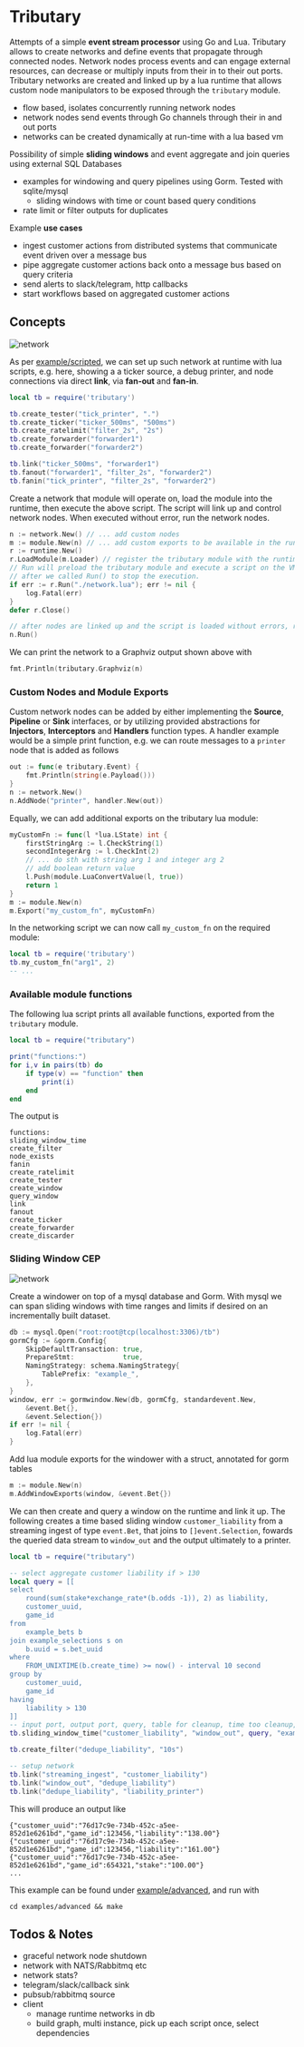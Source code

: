# Tributary

Attempts of a simple **event stream processor** using Go and Lua. Tributary allows to create
networks and define events that propagate through connected nodes. Network nodes process events
and can engage external resources, can decrease or multiply inputs from their in to their out
ports. Tributary networks are created and linked up by a lua runtime that allows custom node
manipulators to be exposed through the `tributary` module.

- flow based, isolates concurrently running network nodes
- network nodes send events through Go channels through their in and out ports
- networks can be created dynamically at run-time with a lua based vm

Possibility of simple **sliding windows** and event aggregate and join queries using external SQL Databases
- examples for windowing and query pipelines using Gorm. Tested with sqlite/mysql
  - sliding windows with time or count based query conditions
- rate limit or filter outputs for duplicates

Example **use cases**
- ingest customer actions from distributed systems that communicate event driven over a message bus
- pipe aggregate customer actions back onto a message bus based on query criteria
- send alerts to slack/telegram, http callbacks
- start workflows based on aggregated customer actions

## Concepts

![network](./example/scripted/network.svg)

As per [example/scripted](example/scripted/network.lua), we can set up such network at runtime
with lua scripts, e.g. here, showing a a ticker source, a debug printer, and node connections via
direct **link**, via **fan-out** and **fan-in**.

```lua
local tb = require('tributary')

tb.create_tester("tick_printer", ".")
tb.create_ticker("ticker_500ms", "500ms")
tb.create_ratelimit("filter_2s", "2s")
tb.create_forwarder("forwarder1")
tb.create_forwarder("forwarder2")

tb.link("ticker_500ms", "forwarder1")
tb.fanout("forwarder1", "filter_2s", "forwarder2")
tb.fanin("tick_printer", "filter_2s", "forwarder2")
```

Create a network that module will operate on, load the module into the runtime, then execute the
above script. The script will link up and control network nodes. When executed without error, run
the network nodes.

```go
n := network.New() // ... add custom nodes
m := module.New(n) // ... add custom exports to be available in the runtime
r := runtime.New()
r.LoadModule(m.Loader) // register the tributary module with the runtime
// Run will preload the tributary module and execute a script on the VM. We can close it
// after we called Run() to stop the execution.
if err := r.Run("./network.lua"); err != nil {
	log.Fatal(err)
}
defer r.Close()

// after nodes are linked up and the script is loaded without errors, run the network
n.Run()
```

We can print the network to a Graphviz output shown above with

```go
fmt.Println(tributary.Graphviz(n)
```

### Custom Nodes and Module Exports

Custom network nodes can be added by either implementing the **Source**, **Pipeline** or **Sink**
interfaces, or by utilizing provided abstractions for **Injectors**, **Interceptors** and
**Handlers** function types. A handler example would be a simple print function, e.g. we can
route messages to a `printer` node that is added as follows

```go
out := func(e tributary.Event) {
	fmt.Println(string(e.Payload()))
}
n := network.New()
n.AddNode("printer", handler.New(out))
```

Equally, we can add additional exports on the tributary lua module:

```go
myCustomFn := func(l *lua.LState) int {
	firstStringArg := l.CheckString(1)
	secondIntegerArg := l.CheckInt(2)
	// ... do sth with string arg 1 and integer arg 2
	// add boolean return value
	l.Push(module.LuaConvertValue(l, true))
	return 1
}
m := module.New(n)
m.Export("my_custom_fn", myCustomFn)
```

In the networking script we can now call `my_custom_fn` on the required module:

```lua
local tb = require('tributary')
tb.my_custom_fn("arg1", 2)
-- ...
```

### Available module functions

The following lua script prints all available functions, exported from the `tributary` module.

```lua
local tb = require("tributary")

print("functions:")
for i,v in pairs(tb) do
    if type(v) == "function" then
        print(i)
    end
end
```

The output is

```
functions:
sliding_window_time
create_filter
node_exists
fanin
create_ratelimit
create_tester
create_window
query_window
link
fanout
create_ticker
create_forwarder
create_discarder
```

### Sliding Window CEP

![network](./example/advanced/network.svg)

Create a windower on top of a mysql database and Gorm. With mysql we can span sliding windows
with time ranges and limits if desired on an incrementally built dataset.

```go
db := mysql.Open("root:root@tcp(localhost:3306)/tb")
gormCfg := &gorm.Config{
	SkipDefaultTransaction: true,
	PrepareStmt:            true,
	NamingStrategy: schema.NamingStrategy{
		TablePrefix: "example_",
	},
}
window, err := gormwindow.New(db, gormCfg, standardevent.New,
	&event.Bet{},
	&event.Selection{})
if err != nil {
	log.Fatal(err)
}
```

Add lua module exports for the windower with a struct, annotated for gorm tables

```go
m := module.New(n)
m.AddWindowExports(window, &event.Bet{})
```

We can then create and query a window on the runtime and link it up. The following creates a time
based sliding window `customer_liability` from a streaming ingest of type `event.Bet`, that joins
to `[]event.Selection`, fowards the queried data stream to `window_out` and the output ultimately
to a printer.

```lua
local tb = require("tributary")

-- select aggregate customer liability if > 130
local query = [[
select
	round(sum(stake*exchange_rate*(b.odds -1)), 2) as liability,
	customer_uuid,
	game_id
from
	example_bets b
join example_selections s on
	b.uuid = s.bet_uuid
where
	FROM_UNIXTIME(b.create_time) >= now() - interval 10 second
group by
	customer_uuid,
	game_id
having
	liability > 130
]]
-- input port, output port, query, table for cleanup, time too cleanup, unix timestamp in table
tb.sliding_window_time("customer_liability", "window_out", query, "example_bets", "10s", "create_time")

tb.create_filter("dedupe_liability", "10s")

-- setup network
tb.link("streaming_ingest", "customer_liability")
tb.link("window_out", "dedupe_liability")
tb.link("dedupe_liability", "liability_printer")
```

This will produce an output like

```plain
{"customer_uuid":"76d17c9e-734b-452c-a5ee-852d1e6261bd","game_id":123456,"liability":"138.00"}
{"customer_uuid":"76d17c9e-734b-452c-a5ee-852d1e6261bd","game_id":123456,"liability":"161.00"}
{"customer_uuid":"76d17c9e-734b-452c-a5ee-852d1e6261bd","game_id":654321,"stake":"100.00"}
...
```

This example can be found under [example/advanced](example/advanced), and run with

```
cd examples/advanced && make
```

## Todos & Notes

- graceful network node shutdown
- network with NATS/Rabbitmq etc
- network stats?
- telegram/slack/callback sink
- pubsub/rabbitmq source
- client
	- manage runtime networks in db
	- build graph, multi instance, pick up each script once, select dependencies

